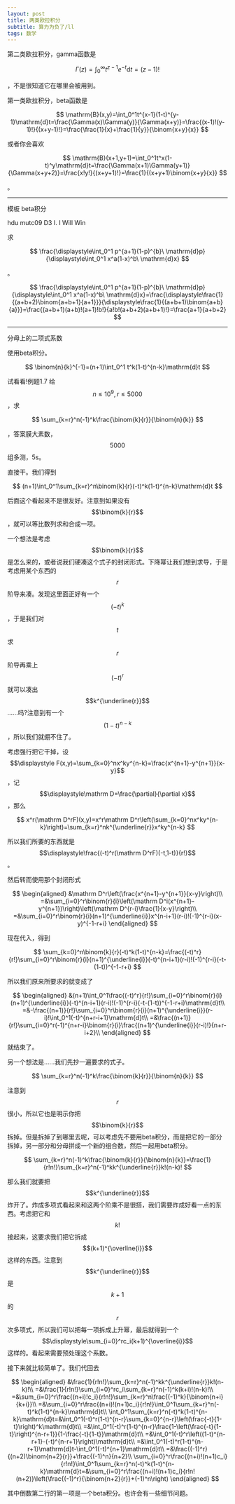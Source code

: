```yaml
---
layout: post
title: 两类欧拉积分
subtitle: 算力为负了/ll
tags: 数学
---
```


第二类欧拉积分，gamma函数是

$$
\Gamma(z)=\int_0^\infty t^{z-1}e^{-t}\mathrm{d}t=(z-1)!
$$

，不是很知道它在哪里会被用到。

第一类欧拉积分，beta函数是

$$
\mathrm{B}(x,y)=\int_0^1t^{x-1}(1-t)^{y-1}\mathrm{d}t=\frac{\Gamma(x)\Gamma(y)}{\Gamma(x+y)}=\frac{(x-1)!(y-1)!}{(x+y-1)!}=\frac{\frac{1}{x}+\frac{1}{y}}{\binom{x+y}{x}}
$$

或者你会喜欢

$$
\mathrm{B}(x+1,y+1)=\int_0^1t^x(1-t)^y\mathrm{d}t=\frac{\Gamma(x+1)\Gamma(y+1)}{\Gamma(x+y+2)}=\frac{x!y!}{(x+y+1)!}=\frac{1}{(x+y+1)\binom{x+y}{x}}
$$

。

-----

模板 beta积分

hdu mutc09 D3 I. I Will Win

求

$$
\frac{\displaystyle\int_0^1 p^{a+1}(1-p)^{b}\ \mathrm{d}p}{\displaystyle\int_0^1 x^a(1-x)^b\ \mathrm{d}x}
$$

。

$$
\frac{\displaystyle\int_0^1 p^{a+1}(1-p)^{b}\ \mathrm{d}p}{\displaystyle\int_0^1 x^a(1-x)^b\ \mathrm{d}x}=\frac{\displaystyle\frac{1}{(a+b+2)\binom{a+b+1}{a+1}}}{\displaystyle\frac{1}{(a+b+1)\binom{a+b}{a}}}=\frac{(a+b+1)(a+b)!(a+1)!b!}{a!b!(a+b+2)(a+b+1)!}=\frac{a+1}{a+b+2}
$$

-----

分母上的二项式系数

使用beta积分。

$$
\binom{n}{k}^{-1}=(n+1)\int_0^1 t^k(1-t)^{n-k}\mathrm{d}t
$$

试看看!例题1.7 给$$n\leq 10^9,r\leq 5000$$，求

$$
\sum_{k=r}^n(-1)^k\frac{\binom{k}{r}}{\binom{n}{k}}
$$

，答案膜大素数，$$5000$$组多测，5s。

直接干。我们得到

$$
(n+1)\int_0^1\sum_{k=r}^n\binom{k}{r}(-t)^k(1-t)^{n-k}\mathrm{d}t
$$

后面这个看起来不是很友好。注意到如果没有$$\binom{k}{r}$$，就可以等比数列求和合成一项。

一个想法是考虑$$\binom{k}{r}$$是怎么来的，或者说我们硬凑这个式子的封闭形式。下降幂让我们想到求导，于是考虑用某个东西的$$r$$阶导来凑。发现这里面正好有一个$$(-t)^k$$，于是我们对$$t$$求$$r$$阶导再乘上$$(-t)^r$$就可以凑出$$k^{\underline{r}}$$......吗?注意到有一个$$(1-t)^{n-k}$$，所以我们就绷不住了。

考虑强行把它干掉，设$$\displaystyle F(x,y)=\sum_{k=0}^nx^ky^{n-k}=\frac{x^{n+1}-y^{n+1}}{x-y}$$，记$$\displaystyle\mathrm D=\frac{\partial}{\partial x}$$，那么

$$
x^r(\mathrm D^rF)(x,y)=x^r\mathrm D^r\left(\sum_{k=0}^nx^ky^{n-k}\right)=\sum_{k=r}^nk^{\underline{r}}x^ky^{n-k}
$$

所以我们所要的东西就是$$\displaystyle\frac{(-t)^r(\mathrm D^rF)(-t,1-t)}{r!}$$。

然后转而使用那个封闭形式

$$
\begin{aligned}
&\mathrm D^r\left(\frac{x^{n+1}-y^{n+1}}{x-y}\right)\\
=&\sum_{i=0}^r\binom{r}{i}\left(\mathrm D^i(x^{n+1}-y^{n+1})\right)\left(\mathrm D^{r-i}\frac{1}{x-y}\right)\\
=&\sum_{i=0}^r\binom{r}{i}(n+1)^{\underline{i}}x^{n-i+1}(r-i)!(-1)^{r-i}(x-y)^{-1-r+i}
\end{aligned}
$$

现在代入，得到

$$
\sum_{k=0}^n\binom{k}{r}(-t)^k(1-t)^{n-k}=\frac{(-t)^r}{r!}\sum_{i=0}^r\binom{r}{i}(n+1)^{\underline{i}}(-t)^{n-i+1}(r-i)!(-1)^{r-i}(-t-(1-t))^{-1-r+i}
$$

所以我们原来所要求的就变成了

$$
\begin{aligned}
&(n+1)\int_0^1\frac{(-t)^r}{r!}\sum_{i=0}^r\binom{r}{i}(n+1)^{\underline{i}}(-t)^{n-i+1}(r-i)!(-1)^{r-i}(-t-(1-t))^{-1-r+i}\mathrm{d}t\\
=&-\frac{(n+1)}{r!}\sum_{i=0}^r\binom{r}{i}(n+1)^{\underline{i}}(r-i)!\int_0^1(-t)^{n+r-i+1}\mathrm{d}t\\
=&\frac{(n+1)}{r!}\sum_{i=0}^r(-1)^{n+r-i}\binom{r}{i}\frac{(n+1)^{\underline{i}}(r-i)!}{n+r-i+2}\\
\end{aligned}
$$

就结束了。

另一个想法是......我们先抄一遍要求的式子。

$$
\sum_{k=r}^n(-1)^k\frac{\binom{k}{r}}{\binom{n}{k}}
$$

注意到$$r$$很小，所以它也是明示你把$$\binom{k}{r}$$拆掉。但是拆掉了到哪里去呢，可以考虑先不要用beta积分，而是把它的一部分拆掉，另一部分和分母拼成一个新的组合数，然后一起用beta积分。

$$
\sum_{k=r}^n(-1)^k\frac{\binom{k}{r}}{\binom{n}{k}}=\frac{1}{r!n!}\sum_{k=r}^n(-1)^kk^{\underline{r}}k!(n-k)!
$$

那么我们就要把$$k^{\underline{r}}$$炸开了。炸成多项式看起来和这两个阶乘不是很搭，我们需要炸成好看一点的东西。考虑把它和$$k!$$接起来，这要求我们把它拆成$$(k+1)^{\overline{i}}$$这样的东西。注意到$$k^{\underline{r}}$$是$$k+1$$的$$r$$次多项式，所以我们可以把每一项拆成上升幂，最后就得到一个$$\displaystyle\sum_{i=0}^rc_i(k+1)^{\overline{i}}$$这样的。看起来需要预处理这个系数。

接下来就比较简单了。我们代回去

$$
\begin{aligned}
&\frac{1}{r!n!}\sum_{k=r}^n(-1)^kk^{\underline{r}}k!(n-k)!\\
=&\frac{1}{r!n!}\sum_{i=0}^rc_i\sum_{k=r}^n(-1)^k(k+i)!(n-k)!\\
=&\sum_{i=0}^r\frac{(n+i)!c_i}{r!n!}\sum_{k=r}^n\frac{(-1)^k}{\binom{n+i}{k+i}}\\
=&\sum_{i=0}^r\frac{(n+i)!(n+1)c_i}{r!n!}\int_0^1\sum_{k=r}^n(-t)^k(1-t)^{n-k}\mathrm{d}t\\
\int_0^1\sum_{k=r}^n(-t)^k(1-t)^{n-k}\mathrm{d}t=&\int_0^1(-t)^r(1-t)^{n-r}\sum_{k=0}^{n-r}\left(\frac{-t}{1-t}\right)^k\mathrm{d}t\\
=&\int_0^1(-t)^r(1-t)^{n-r}\frac{1-\left(\frac{-t}{1-t}\right)^{n-r+1}}{1-\frac{-t}{1-t}}\mathrm{d}t\\
=&\int_0^1(-t)^r\left((1-t)^{n-r+1}-(-t)^{n-r+1}\right)\mathrm{d}t\\
=&\int_0^1(-t)^r(1-t)^{n-r+1}\mathrm{d}t-\int_0^1(-t)^{n+1}\mathrm{d}t\\
=&\frac{(-1)^r}{(n+2)\binom{n+2}{r}}+\frac{(-1)^n}{n+2}\\
\sum_{i=0}^r\frac{(n+i)!(n+1)c_i}{r!n!}\int_0^1\sum_{k=r}^n(-t)^k(1-t)^{n-k}\mathrm{d}t=&\sum_{i=0}^r\frac{(n+i)!(n+1)c_i}{r!n!(n+2)}\left(\frac{(-1)^r}{\binom{n+2}{r}}+(-1)^n\right)
\end{aligned}
$$

其中倒数第二行的第一项是一个beta积分。也许会有一些细节问题。